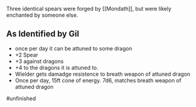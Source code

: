 Three identical spears were forged by [[Mondath]], but were likely enchanted by someone else.

## As Identified by Gil

- once per day it can be attuned to some dragon
- +2 Spear
- +3 against dragons
- +4 to the dragons it is attuned to.
- Wielder gets damadge resistence to breath weapon of attuned dragon
- Once per day, 15ft cone of energy. 7d6, matches breath weapon of attuned dragon

#unfinished
